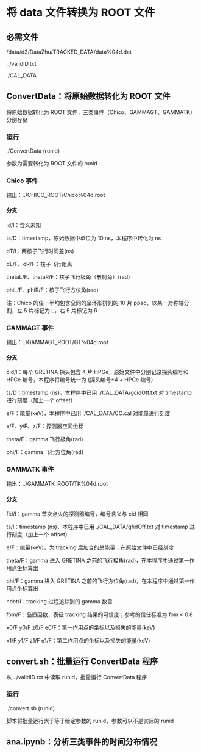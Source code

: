 # 将 data 文件转换为 ROOT 文件

## 必需文件

/data/d3/DataZhu/TRACKED_DATA/data%04d.dat

../validID.txt

./CAL_DATA

## ConvertData：将原始数据转化为 ROOT 文件

将原始数据转化为 ROOT 文件，三类事件（Chico、GAMMAGT、GAMMATK）分别存储

### 运行

./ConvertData (runid)

参数为需要转化为 ROOT 文件的 runid

### Chico 事件

输出：../CHICO_ROOT/Chico%04d.root

#### 分支

id/I：含义未知

ts/D：timestamp，原始数据中单位为 10 ns，本程序中转化为 ns

dT/I：两核子飞行时间差(ns)

dL/F、dR/F：核子飞行距离

thetaL/F、thetaR/F：核子飞行极角（散射角）(rad)

phiL/F、phiR/F：核子飞行方位角(rad)

注：Chico 的任一半均包含全同的呈环形排列的 10 片 ppac，以某一对称轴分割，左 5 片标记为 L，右 5 片标记为 R

### GAMMAGT 事件

输出：../GAMMAGT_ROOT/GT%04d.root

#### 分支
cid/I：每个 GRETINA 探头包含 4 片 HPGe，原始文件中分别记录探头编号和 HPGe 编号，本程序将编号统一为 (探头编号\*4 + HPGe 编号)

ts/D：timestamp (ns)，本程序中已用 ./CAL_DATA/gcidOff.txt 对 timestamp 进行刻度（加上一个 offset）

e/F：能量(keV)，本程序中已用 ./CAL_DATA/CC.cal 对能量进行刻度

x/F、y/F、z/F：探测器空间坐标

theta/F：gamma 飞行极角(rad)

phi/F：gamma 飞行方位角(rad)

### GAMMATK 事件

输出：../GAMMATK_ROOT/TK%04d.root

#### 分支

fid/I：gamma 首次点火的探测器编号，编号含义与 cid 相同

ts/l：timestamp (ns)，本程序中已用 ./CAL_DATA/gfidOff.txt 对 timestamp 进行刻度（加上一个 offset）

e/F：能量(keV)，为 tracking 后加合的总能量；在原始文件中已经刻度

theta/F：gamma 进入 GRETINA 之前的飞行极角(rad)，在本程序中通过第一作用点坐标算出

phi/F：gamma 进入 GRETINA 之前的飞行方位角(rad)，在本程序中通过第一作用点坐标算出

ndet/I：tracking 过程追踪到的 gamma 数目

fom/F：品质因数，表征 tracking 结果的可信度；参考的信任标准为 fom < 0.8

x0/F y0/F z0/F e0/F：第一作用点的坐标以及损失的能量(keV)

x1/F y1/F z1/F e1/F：第二作用点的坐标以及损失的能量(keV)

## convert.sh：批量运行 ConvertData 程序

从 ../validID.txt 中读取 runid，批量运行 ConvertData 程序

### 运行

./convert.sh (runid)

脚本将批量运行大于等于给定参数的 runid，参数可以不是实际的 runid

## ana.ipynb：分析三类事件的时间分布情况
